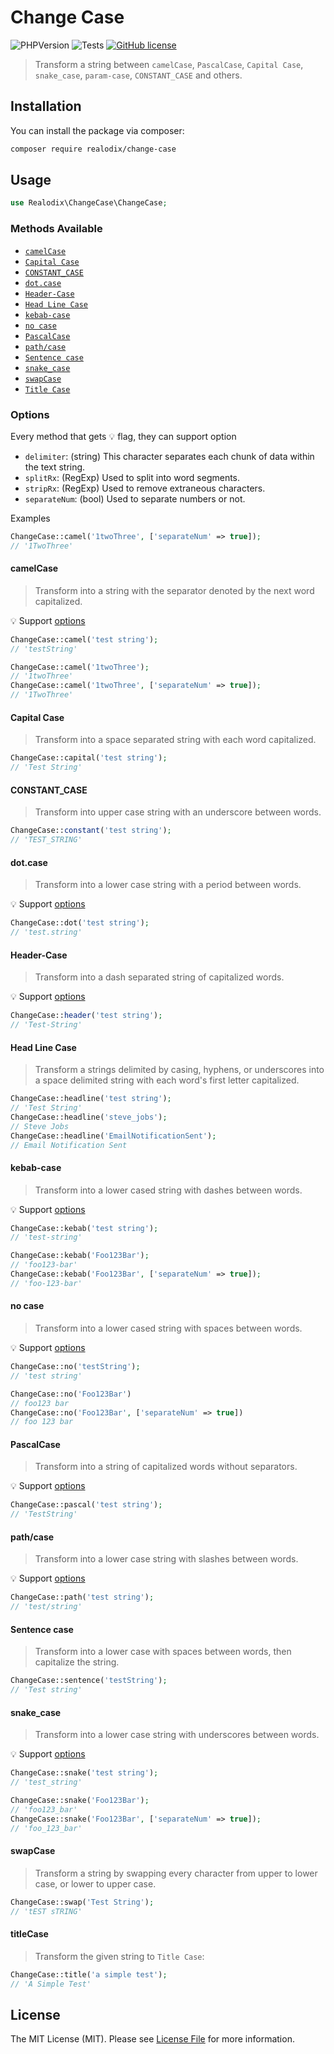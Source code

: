 # Change Case

![PHPVersion](https://img.shields.io/badge/PHP-7.4%20|%208-777BB4.svg?style=flat-square)
![Tests](https://github.com/realodix/change-case/actions/workflows/tests.yml/badge.svg)
[![GitHub license](https://img.shields.io/github/license/realodix/change-case)](/LICENSE)

> Transform a string between `camelCase`, `PascalCase`, `Capital Case`, `snake_case`, `param-case`, `CONSTANT_CASE` and others.

## Installation

You can install the package via composer:

```sh
composer require realodix/change-case
```

## Usage

```php
use Realodix\ChangeCase\ChangeCase;
```

### Methods Available

- [`camelCase`](#camelcase)
- [`Capital Case`](#capital-case)
- [`CONSTANT_CASE`](#constant_case)
- [`dot.case`](#dotcase)
- [`Header-Case`](#header-case)
- [`Head Line Case`](#head-line-case)
- [`kebab-case`](#kebab-case)
- [`no case`](#no-case)
- [`PascalCase`](#pascalcase)
- [`path/case`](#pathcase)
- [`Sentence case`](#sentence-case)
- [`snake_case`](#snake_case)
- [`swapCase`](#swapcase)
- [`Title Case`](#titlecase)

### Options

Every method that gets 💡 flag, they can support option

- `delimiter`: (string) This character separates each chunk of data within the text string.
- `splitRx`: (RegExp) Used to split into word segments.
- `stripRx`: (RegExp) Used to remove extraneous characters.
- `separateNum`: (bool) Used to separate numbers or not.

Examples
```php
ChangeCase::camel('1twoThree', ['separateNum' => true]);
// '1TwoThree'
```

#### camelCase

> Transform into a string with the separator denoted by the next word capitalized.

💡 Support [options](#options)

```php
ChangeCase::camel('test string');
// 'testString'

ChangeCase::camel('1twoThree');
// '1twoThree'
ChangeCase::camel('1twoThree', ['separateNum' => true]);
// '1TwoThree'
```

#### Capital Case

> Transform into a space separated string with each word capitalized.

```php
ChangeCase::capital('test string');
// 'Test String'
```

#### CONSTANT_CASE

> Transform into upper case string with an underscore between words.

```php
ChangeCase::constant('test string');
// 'TEST_STRING'
```

#### dot.case

> Transform into a lower case string with a period between words.

💡 Support [options](#options)

```php
ChangeCase::dot('test string');
// 'test.string'
```

#### Header-Case

> Transform into a dash separated string of capitalized words.

💡 Support [options](#options)

```php
ChangeCase::header('test string');
// 'Test-String'
```

#### Head Line Case

> Transform a strings delimited by casing, hyphens, or underscores into a space delimited string with each word's first letter capitalized.

```php
ChangeCase::headline('test string');
// 'Test String'
ChangeCase::headline('steve_jobs');
// Steve Jobs
ChangeCase::headline('EmailNotificationSent');
// Email Notification Sent
```

#### kebab-case

> Transform into a lower cased string with dashes between words.

💡 Support [options](#options)

```php
ChangeCase::kebab('test string');
// 'test-string'

ChangeCase::kebab('Foo123Bar');
// 'foo123-bar'
ChangeCase::kebab('Foo123Bar', ['separateNum' => true]);
// 'foo-123-bar'
```

#### no case

> Transform into a lower cased string with spaces between words.

💡 Support [options](#options)

```php
ChangeCase::no('testString');
// 'test string'

ChangeCase::no('Foo123Bar')
// foo123 bar
ChangeCase::no('Foo123Bar', ['separateNum' => true])
// foo 123 bar
```

#### PascalCase

> Transform into a string of capitalized words without separators.

💡 Support [options](#options)

```php
ChangeCase::pascal('test string');
// 'TestString'
```

#### path/case

> Transform into a lower case string with slashes between words.

💡 Support [options](#options)

```php
ChangeCase::path('test string');
// 'test/string'
```

#### Sentence case

> Transform into a lower case with spaces between words, then capitalize the string.

```php
ChangeCase::sentence('testString');
// 'Test string'
```

#### snake_case

> Transform into a lower case string with underscores between words.

💡 Support [options](#options)

```php
ChangeCase::snake('test string');
// 'test_string'

ChangeCase::snake('Foo123Bar');
// 'foo123_bar'
ChangeCase::snake('Foo123Bar', ['separateNum' => true]);
// 'foo_123_bar'
```

#### swapCase

> Transform a string by swapping every character from upper to lower case, or lower to upper case.

```php
ChangeCase::swap('Test String');
// 'tEST sTRING'
```

#### titleCase

> Transform the given string to `Title Case`:

```php
ChangeCase::title('a simple test');
// 'A Simple Test'
```

## License
The MIT License (MIT). Please see [License File](/LICENSE) for more information.
